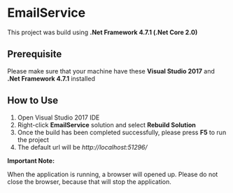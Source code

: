 # EmailService

This project was build using **.Net Framework 4.7.1 (.Net Core 2.0)**

## Prerequisite
Please make sure that your machine have these **Visual Studio 2017** and **.Net Framework 4.7.1** installed

## How to Use
1. Open Visual Studio 2017 IDE
2. Right-click **EmailService** solution and select **Rebuild Solution**
3. Once the build has been completed successfully, please press **F5** to run the project
4. The default url will be *http://localhost:51296/*

**Important Note:** 

When the application is running, a browser will opened up. 
Please do not close the browser, because that will stop the application.
